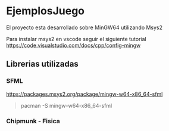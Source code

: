# EjemplosJuego

El proyecto esta desarrollado sobre MinGW64 utilizando Msys2

Para instalar msys2 en vscode seguir el siguiente tutorial
https://code.visualstudio.com/docs/cpp/config-mingw


## Librerias utilizadas

### SFML
https://packages.msys2.org/package/mingw-w64-x86_64-sfml
> pacman -S mingw-w64-x86_64-sfml

### Chipmunk - Fisica

